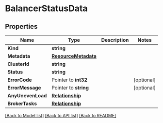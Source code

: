 # BalancerStatusData

## Properties

Name | Type | Description | Notes
------------ | ------------- | ------------- | -------------
**Kind** | **string** |  | 
**Metadata** | [**ResourceMetadata**](ResourceMetadata.md) |  | 
**ClusterId** | **string** |  | 
**Status** | **string** |  | 
**ErrorCode** | Pointer to **int32** |  | [optional] 
**ErrorMessage** | Pointer to **string** |  | [optional] 
**AnyUnevenLoad** | [**Relationship**](Relationship.md) |  | 
**BrokerTasks** | [**Relationship**](Relationship.md) |  | 

[[Back to Model list]](../README.md#documentation-for-models) [[Back to API list]](../README.md#documentation-for-api-endpoints) [[Back to README]](../README.md)


